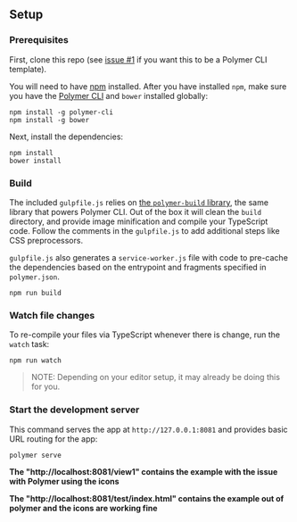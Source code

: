 ## Setup

### Prerequisites

First, clone this repo (see [issue #1](https://github.com/virtua-tech/polymer-typescript-starter-kit/issues/1) 
if you want this to be a Polymer CLI template).

You will need to have [npm](https://www.npmjs.com/) installed. After you have installed `npm`, make sure you have the 
[Polymer CLI](https://github.com/Polymer/polymer-cli) and `bower` installed globally:

    npm install -g polymer-cli
    npm install -g bower

Next, install the dependencies:

    npm install
    bower install 

### Build

The included `gulpfile.js` relies on [the `polymer-build` library](https://github.com/Polymer/polymer-build),
the same library that powers Polymer CLI. Out of the box it will clean the
`build` directory, and provide image minification and compile your TypeScript code. Follow the comments in the
`gulpfile.js` to add additional steps like CSS preprocessors.

`gulpfile.js` also generates a `service-worker.js` file with code to pre-cache
the dependencies based on the entrypoint and fragments specified in
`polymer.json`.

    npm run build

### Watch file changes

To re-compile your files via TypeScript whenever there is change, run the `watch` task:

    npm run watch
    
> NOTE: Depending on your editor setup, it may already be doing this for you.

### Start the development server

This command serves the app at `http://127.0.0.1:8081` and provides basic URL
routing for the app:

    polymer serve

**The "http://localhost:8081/view1" contains the example with the issue with Polymer using the icons**

**The "http://localhost:8081/test/index.html" contains the example out of polymer and the icons are working fine**


    